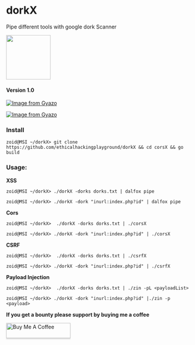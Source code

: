# dorkX
Pipe different tools with google dork Scanner 

<p align="left">
  <img width="120" height="120" src="https://static.thenounproject.com/png/3095097-200.png">
</p>

#### Version 1.0

[![Image from Gyazo](https://i.gyazo.com/0e66c4d64bf0df9623c18b6e918309b8.gif)](https://gyazo.com/0e66c4d64bf0df9623c18b6e918309b8)

[![Image from Gyazo](https://i.gyazo.com/44ab7aae9b1c0812474278c120dc8807.gif)](https://gyazo.com/44ab7aae9b1c0812474278c120dc8807)


### Install

`zoid@MSI ~/dorkX> git clone https://github.com/ethicalhackingplayground/dorkX && cd corsX && go build`



### Usage:

**XSS**

`zoid@MSI ~/dorkX> ./dorkX -dorks dorks.txt | dalfox pipe`

`zoid@MSI ~/dorkX> ./dorkX -dork "inurl:index.php?id" | dalfox pipe`

**Cors**

`zoid@MSI ~/dorkX>  ./dorkX -dorks dorks.txt | ./corsX`

`zoid@MSI ~/dorkX> ./dorkX -dork "inurl:index.php?id" | ./corsX`

**CSRF**

`zoid@MSI ~/dorkX>  ./dorkX -dorks dorks.txt | ./csrfX`

`zoid@MSI ~/dorkX> ./dorkX -dork "inurl:index.php?id" | ./csrfX`

**Payload Injection**

`zoid@MSI ~/dorkX>  ./dorkX -dorks dorks.txt | ./zin -pL <payloadList>`

`zoid@MSI ~/dorkX> ./dorkX -dork "inurl:index.php?id" |./zin -p <payload>`


**If you get a bounty please support by buying me a coffee**

<a href="https://www.buymeacoffee.com/krypt0mux" target="_blank"><img src="https://www.buymeacoffee.com/assets/img/custom_images/orange_img.png" alt="Buy Me A Coffee" style="height: 41px !important;width: 174px !important;box-shadow: 0px 3px 2px 0px rgba(190, 190, 190, 0.5) !important;-webkit-box-shadow: 0px 3px 2px 0px rgba(190, 190, 190, 0.5) !important;" ></a>


